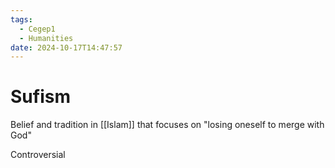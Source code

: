 ```yaml
---
tags:
  - Cegep1
  - Humanities
date: 2024-10-17T14:47:57
---
```


# Sufism

Belief and tradition in [[Islam]] that focuses on "losing oneself to merge with God"

Controversial